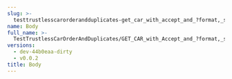```yaml
---
slug: >-
  testtrustlesscarorderandduplicates-get_car_with_accept_and_?format,_specific_accept_header_is_prioritized-body
name: Body
full_name: >-
  TestTrustlessCarOrderAndDuplicates/GET_CAR_with_Accept_and_?format,_specific_Accept_header_is_prioritized/Body
versions:
  - dev-44b0eaa-dirty
  - v0.0.2
title: Body
---
```


